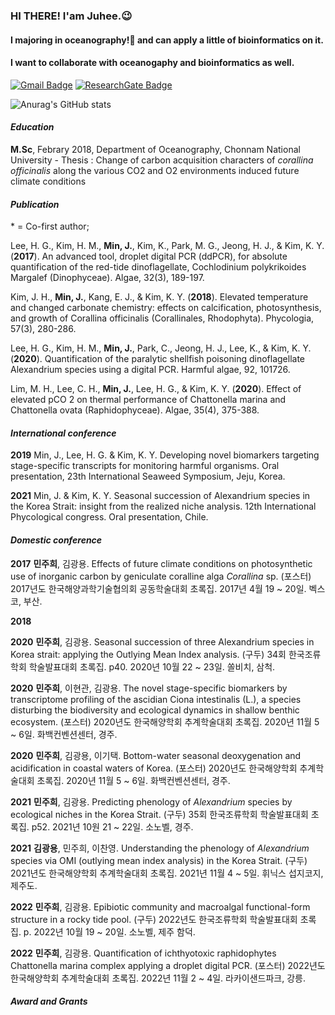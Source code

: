 ### HI THERE! I'am Juhee.😉    
#### I majoring in oceanography!🌊 and can apply a little of bioinformatics on it.    
#### I want to collaborate with oceanogaphy and bioinformatics as well.     
    
    
[![Gmail Badge](https://img.shields.io/badge/Gmail-d14836?style=flat-square&logo=Gmail&logoColor=white&link=mailto:minzooey@gmail.com)](mailto:minzooey@gmail.com)
[![ResearchGate Badge](https://img.shields.io/badge/ResearchGate-00CCBB?style=flat-square&logo=ResearchGate&logoColor=white&link=https://www.researchgate.net/profile/Juhee-Min)](https://www.researchgate.net/profile/Juhee-Min)

![Anurag's GitHub stats](https://github-readme-stats.vercel.app/api?username=anuraghazra&show_icons=true&theme=vue)    

#### _Education_

**M.Sc**, Febrary 2018, Department of Oceanography, Chonnam National University
    - Thesis : Change of carbon acquisition characters of _corallina officinalis_ along the various CO2 and O2 environments induced future climate conditions
    
#### _Publication_
\* = Co-first author;

Lee, H. G., Kim, H. M., **Min, J.**, Kim, K., Park, M. G., Jeong, H. J., & Kim, K. Y. (**2017**). An advanced tool, droplet digital PCR (ddPCR), for absolute quantification of the red-tide dinoflagellate, Cochlodinium polykrikoides Margalef (Dinophyceae). Algae, 32(3), 189-197.

Kim, J. H., **Min, J.**, Kang, E. J., & Kim, K. Y. (**2018**). Elevated temperature and changed carbonate chemistry: effects on calcification, photosynthesis, and growth of Corallina officinalis (Corallinales, Rhodophyta). Phycologia, 57(3), 280-286.

Lee, H. G., Kim, H. M., **Min, J.**, Park, C., Jeong, H. J., Lee, K., & Kim, K. Y. (**2020**). Quantification of the paralytic shellfish poisoning dinoflagellate Alexandrium species using a digital PCR. Harmful algae, 92, 101726.

Lim, M. H., Lee, C. H., **Min, J.**, Lee, H. G., & Kim, K. Y. (**2020**). Effect of elevated pCO 2 on thermal performance of Chattonella marina and Chattonella ovata (Raphidophyceae). Algae, 35(4), 375-388.
    
#### _International conference_

**2019**    Min, J., Lee, H. G. & Kim, K. Y. Developing novel biomarkers targeting stage-specific transcripts for monitoring harmful organisms. Oral presentation, 23th International Seaweed Symposium, Jeju, Korea.

**2021**    Min, J. & Kim, K. Y. Seasonal succession of Alexandrium species in the Korea Strait: insight from the realized niche analysis. 12th International Phycological congress. Oral presentation, Chile.
    
#### _Domestic conference_

**2017**    **민주희**, 김광용. Effects of future climate conditions on photosynthetic use of inorganic carbon by geniculate coralline alga _Corallina_ sp. (포스터) 2017년도 한국해양과학기술협의회 공동학술대회 초록집. 2017년 4월 19 ~ 20일. 벡스코, 부산.

**2018**   

**2020**    **민주희**, 김광용. Seasonal succession of three Alexandrium species in Korea strait: applying the Outlying Mean Index analysis. (구두) 34회 한국조류학회 학술발표대회 초록집. p40. 2020년 10월 22 ~ 23일. 쏠비치, 삼척.

**2020**    **민주희**, 이현관, 김광용. The novel stage-specific biomarkers by transcriptome profiling of the ascidian Ciona intestinalis (L.), a species disturbing the biodiversity and ecological dynamics in shallow benthic ecosystem. (포스터) 2020년도 한국해양학회 추계학술대회 초록집. 2020년 11월 5 ~ 6일. 화백컨벤션센터, 경주.

**2020**    **민주희**, 김광용, 이기택. Bottom-water seasonal deoxygenation and acidification in coastal waters of Korea. (포스터) 2020년도 한국해양학회 추계학술대회 초록집. 2020년 11월 5 ~ 6일. 화백컨벤션센터, 경주.

**2021**    **민주희**, 김광용. Predicting phenology of _Alexandrium_ species by ecological niches in the Korea Strait. (구두) 35회 한국조류학회 학술발표대회 초록집. p52. 2021년 10원 21 ~ 22일. 소노벨, 경주.

**2021**    **김광용**, 민주희, 이찬영. Understanding the phenology of _Alexandrium_ species via OMI (outlying mean index analysis) in the Korea Strait. (구두) 2021년도 한국해양학회 추계학술대회 초록집. 2021년 11월 4 ~ 5일. 휘닉스 섭지코지, 제주도.

**2022**    **민주희**, 김광용. Epibiotic community and macroalgal functional-form structure in a rocky tide pool. (구두) 2022년도 한국조류학회 학술발표대회 초록집. p. 2022년 10월 19 ~ 20일. 소노벨, 제주 함덕.

**2022**    **민주희**, 김광용. Quantification of ichthyotoxic raphidophytes Chattonella marina complex applying a droplet digital PCR. (포스터) 2022년도 한국해양학회 추계학술대회 초록집. 2022년 11월 2 ~ 4일. 라카이샌드파크, 강릉.
    
#### _Award and Grants_
